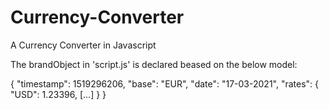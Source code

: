 # Currency-Converter
A Currency Converter in Javascript


The brandObject in 'script.js' is declared beased on the below model:

{
        "timestamp": 1519296206,
        "base": "EUR",
        "date": "17-03-2021",
        "rates": {
            "USD": 1.23396,
        [...]
        }
    }
